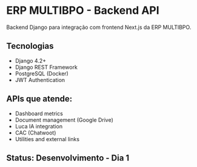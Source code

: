 # ERP MULTIBPO - Backend API

Backend Django para integração com frontend Next.js da ERP MULTIBPO.

## Tecnologias
- Django 4.2+
- Django REST Framework
- PostgreSQL (Docker)
- JWT Authentication

## APIs que atende:
- Dashboard metrics
- Document management (Google Drive)
- Luca IA integration
- CAC (Chatwoot)
- Utilities and external links

## Status: Desenvolvimento - Dia 1
